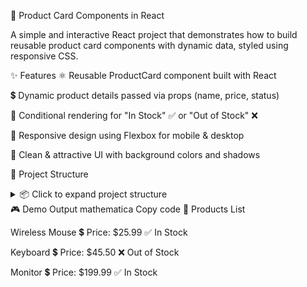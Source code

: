 🛒 Product Card Components in React



A simple and interactive React project that demonstrates how to build reusable product card components with dynamic data, styled using responsive CSS.

✨ Features
⚛️ Reusable ProductCard component built with React

💲 Dynamic product details passed via props (name, price, status)

🔄 Conditional rendering for "In Stock" ✅ or "Out of Stock" ❌

📱 Responsive design using Flexbox for mobile & desktop

🎨 Clean & attractive UI with background colors and shadows

📂 Project Structure
<details> <summary>📦 Click to expand project structure</summary>
perl
Copy code
my-project/
│── src/
│   ├── App.jsx        # Main React component
│   ├── App.css        # Styles for layout and product cards
│   ├── index.js       # Entry point for React
│   └── index.css      # Global reset and base styles
</details>
🎮 Demo Output
mathematica
Copy code
🛒 Products List

Wireless Mouse
💲 Price: $25.99
✅ In Stock

Keyboard
💲 Price: $45.50
❌ Out of Stock

Monitor
💲 Price: $199.99
✅ In Stock
